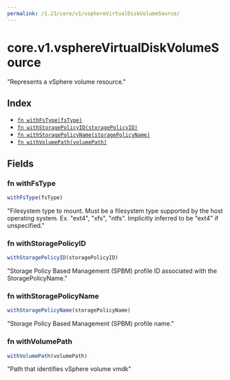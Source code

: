 ```yaml
---
permalink: /1.23/core/v1/vsphereVirtualDiskVolumeSource/
---
```


# core.v1.vsphereVirtualDiskVolumeSource

"Represents a vSphere volume resource."

## Index

* [`fn withFsType(fsType)`](#fn-withfstype)
* [`fn withStoragePolicyID(storagePolicyID)`](#fn-withstoragepolicyid)
* [`fn withStoragePolicyName(storagePolicyName)`](#fn-withstoragepolicyname)
* [`fn withVolumePath(volumePath)`](#fn-withvolumepath)

## Fields

### fn withFsType

```ts
withFsType(fsType)
```

"Filesystem type to mount. Must be a filesystem type supported by the host operating system. Ex. \"ext4\", \"xfs\", \"ntfs\". Implicitly inferred to be \"ext4\" if unspecified."

### fn withStoragePolicyID

```ts
withStoragePolicyID(storagePolicyID)
```

"Storage Policy Based Management (SPBM) profile ID associated with the StoragePolicyName."

### fn withStoragePolicyName

```ts
withStoragePolicyName(storagePolicyName)
```

"Storage Policy Based Management (SPBM) profile name."

### fn withVolumePath

```ts
withVolumePath(volumePath)
```

"Path that identifies vSphere volume vmdk"